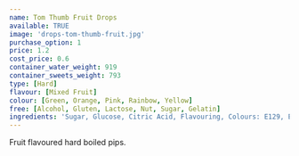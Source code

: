 ```yaml
---
name: Tom Thumb Fruit Drops
available: TRUE
image: 'drops-tom-thumb-fruit.jpg'
purchase_option: 1
price: 1.2
cost_price: 0.6
container_water_weight: 919
container_sweets_weight: 793
type: [Hard]
flavour: [Mixed Fruit]
colour: [Green, Orange, Pink, Rainbow, Yellow]
free: [Alcohol, Gluten, Lactose, Nut, Sugar, Gelatin]
ingredients: 'Sugar, Glucose, Citric Acid, Flavouring, Colours: E129, E102, E142, E110'
---
```

Fruit flavoured hard boiled pips.